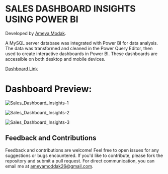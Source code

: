 # SALES DASHBOARD INSIGHTS USING POWER BI

Developed by [Ameya Modak](https://www.linkedin.com/in/ameya-modak/).

A MySQL server database was integrated with Power BI for data analysis. The data was transformed and cleaned in the Power Query Editor, then used to create interactive dashboards in Power BI. These dashboards are accessible on both desktop and mobile devices.

[Dashboard Link](https://app.powerbi.com/links/WJ7UpGLPJ5?ctid=7680f0c8-c74d-49f2-8cd4-c53d02e7533d&pbi_source=linkShare&bookmarkGuid=42de7928-5140-458e-9a9e-583f458273b2)

# Dashboard Preview:
![Sales_Dashboard_Insights-1](https://github.com/ameya182003/Sales_DashBoard_Insights_using_PowerBI/assets/115361241/46c8e55d-a25c-4ef9-a086-1e8a885b89c6)

![Sales_Dashboard_Insights-2](https://github.com/ameya182003/Sales_DashBoard_Insights_using_PowerBI/assets/115361241/0ec4b6c9-75a6-4422-b052-ef97ca06d463)

![Sales_Dashboard_Insights-3](https://github.com/ameya182003/Sales_DashBoard_Insights_using_PowerBI/assets/115361241/a8b7893d-2f8f-4139-b57d-8322c825eeb4)

## Feedback and Contributions

Feedback and contributions are welcome! Feel free to open issues for any suggestions or bugs encountered. If you'd like to contribute, please fork the repository and submit a pull request. For direct communication, you can email me at [ameyamoddak26@gmail.com](mailto:ameyamoddak26@gmail.com).
